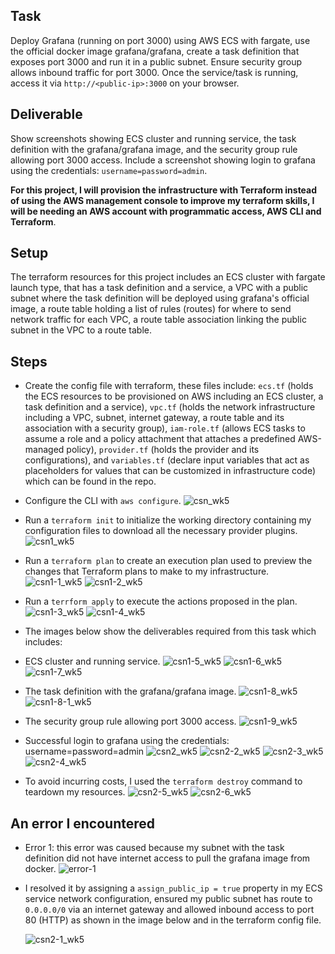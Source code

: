 ## Task
Deploy Grafana (running on port 3000) using AWS ECS with fargate, use the official docker image grafana/grafana, create a task definition that exposes port 3000 and run it in a public subnet. Ensure security group allows inbound traffic for port 3000. Once the service/task is running, access it via `http://<public-ip>:3000` on your browser.

## Deliverable
Show screenshots showing ECS cluster and running service, the task definition with the grafana/grafana image, and the security group rule allowing port 3000 access. Include a screenshot showing login to grafana using the credentials: `username=password=admin`.

**For this project, I will provision the infrastructure with Terraform instead of using the AWS management console to improve my terraform skills, I will be needing an AWS account with programmatic access, AWS CLI and Terraform**.

## Setup
The terraform resources for this project includes an ECS cluster with fargate launch type, that has a task definition and a service, a VPC with a public subnet where the task definition will be deployed using grafana's official image, a route table holding a list of rules (routes) for where to send network traffic for each VPC, a route table association linking the public subnet in the VPC to a route table.

## Steps
- Create the config file with terraform, these files include: `ecs.tf` (holds the ECS resources to be provisioned on AWS including an ECS cluster, a task definition and a service), `vpc.tf` (holds the network infrastructure including a VPC, subnet, internet gateway, a route table and its association with a security group), `iam-role.tf` (allows ECS tasks to assume a role and a policy attachment that attaches a predefined AWS-managed policy), `provider.tf` (holds the provider and its configurations), and `variables.tf` (declare input variables that act as placeholders for values that can be customized in infrastructure code) which can be found in the repo.
- Configure the CLI with `aws configure`.
![csn_wk5](img/csn_wk5.png)


- Run a `terraform init` to initialize the working directory containing my configuration files to download all the necessary provider plugins.
![csn1_wk5](img/csn1_wk5.png)


- Run a `terraform plan` to create an execution plan used to preview the changes that Terraform plans to make to my infrastructure.
![csn1-1_wk5](img/csn1-1_wk5.png)
![csn1-2_wk5](img/csn1-2_wk5.png)


- Run a `terrform apply` to execute the actions proposed in the plan.
![csn1-3_wk5](img/csn1-3_wk5.png)
![csn1-4_wk5](img/csn1-4_wk5.png)

- The images below show the deliverables required from this task which includes:
- ECS cluster and running service.
![csn1-5_wk5](img/csn1-5_wk5.png)
![csn1-6_wk5](img/csn1-6_wk5.png)
![csn1-7_wk5](img/csn1-7_wk5.png)


- The task definition with the grafana/grafana image.
![csn1-8_wk5](img/csn1-8_wk5.png)
![csn1-8-1_wk5](img/csn1-8-1_wk5.png)

- The security group rule allowing port 3000 access.
![csn1-9_wk5](img/csn1-9_wk5.png)

- Successful login to grafana using the credentials: username=password=admin
![csn2_wk5](img/csn2_wk5.png)
![csn2-2_wk5](img/csn2-2_wk5.png)
![csn2-3_wk5](img/csn2-3_wk5.png)
![csn2-4_wk5](img/csn2-4_wk5.png)

- To avoid incurring costs, I used the `terraform destroy` command to teardown my resources.
![csn2-5_wk5](img/csn2-5_wk5.png)
![csn2-6_wk5](img/csn2-6_wk5.png)

## An error I encountered
- Error 1: this error was caused because my subnet with the task definition did not have internet access to pull the grafana image from docker.
![error-1](img/err.png)

- I resolved it by assigning a `assign_public_ip = true` property in my ECS service network configuration, ensured my public subnet has route to `0.0.0.0/0` via an internet gateway and allowed inbound access to port 80 (HTTP) as shown in the image below and in the terraform config file.

    ![csn2-1_wk5](img/csn2-1_wk5.png)



